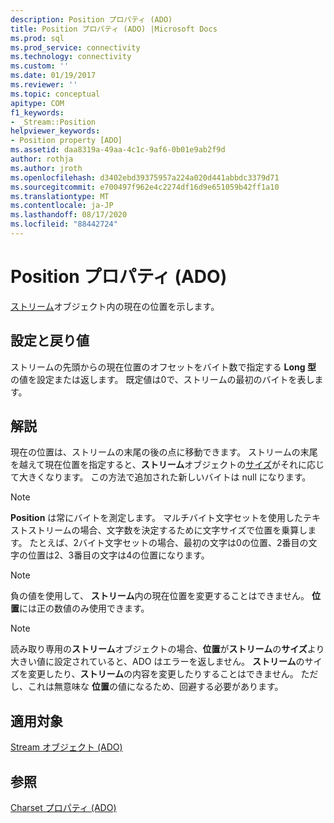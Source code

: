 ```yaml
---
description: Position プロパティ (ADO)
title: Position プロパティ (ADO) |Microsoft Docs
ms.prod: sql
ms.prod_service: connectivity
ms.technology: connectivity
ms.custom: ''
ms.date: 01/19/2017
ms.reviewer: ''
ms.topic: conceptual
apitype: COM
f1_keywords:
- _Stream::Position
helpviewer_keywords:
- Position property [ADO]
ms.assetid: daa8319a-49aa-4c1c-9af6-0b01e9ab2f9d
author: rothja
ms.author: jroth
ms.openlocfilehash: d3402ebd39375957a224a020d441abbdc3379d71
ms.sourcegitcommit: e700497f962e4c2274df16d9e651059b42ff1a10
ms.translationtype: MT
ms.contentlocale: ja-JP
ms.lasthandoff: 08/17/2020
ms.locfileid: "88442724"
---
```

# <a name="position-property-ado"></a>Position プロパティ (ADO)
[ストリーム](../../../ado/reference/ado-api/stream-object-ado.md)オブジェクト内の現在の位置を示します。  
  
## <a name="settings-and-return-values"></a>設定と戻り値  
 ストリームの先頭からの現在位置のオフセットをバイト数で指定する **Long 型** の値を設定または返します。 既定値は0で、ストリームの最初のバイトを表します。  
  
## <a name="remarks"></a>解説  
 現在の位置は、ストリームの末尾の後の点に移動できます。 ストリームの末尾を越えて現在位置を指定すると、**ストリーム**オブジェクトの[サイズ](../../../ado/reference/ado-api/size-property-ado-stream.md)がそれに応じて大きくなります。 この方法で追加された新しいバイトは null になります。  
  
> [!NOTE]
>  **Position** は常にバイトを測定します。 マルチバイト文字セットを使用したテキストストリームの場合、文字数を決定するために文字サイズで位置を乗算します。 たとえば、2バイト文字セットの場合、最初の文字は0の位置、2番目の文字の位置は2、3番目の文字は4の位置になります。  
  
> [!NOTE]
>  負の値を使用して、 **ストリーム**内の現在位置を変更することはできません。 **位置**には正の数値のみ使用できます。  
  
> [!NOTE]
>  読み取り専用の**ストリーム**オブジェクトの場合、**位置**が**ストリーム**の**サイズ**より大きい値に設定されていると、ADO はエラーを返しません。 **ストリーム**のサイズを変更したり、**ストリーム**の内容を変更したりすることはできません。 ただし、これは無意味な **位置**の値になるため、回避する必要があります。  
  
## <a name="applies-to"></a>適用対象  
 [Stream オブジェクト (ADO)](../../../ado/reference/ado-api/stream-object-ado.md)  
  
## <a name="see-also"></a>参照  
 [Charset プロパティ (ADO)](../../../ado/reference/ado-api/charset-property-ado.md)
